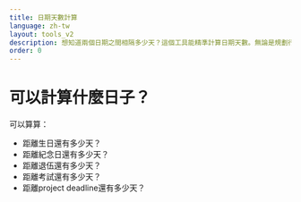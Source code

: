 ```yaml
---
title: 日期天數計算
language: zh-tw
layout: tools_v2
description: 想知道兩個日期之間相隔多少天？這個工具能精準計算日期天數。無論是規劃行程、紀念日，或單純想知道時間間隔，都能快速得到答案。
order: 0
---
```


# 可以計算什麼日子？

可以算算：
* 距離生日還有多少天？
* 距離紀念日還有多少天？
* 距離退伍還有多少天？
* 距離考試還有多少天？
* 距離project deadline還有多少天？
